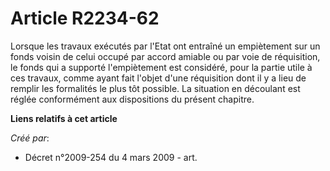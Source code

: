 # Article R2234-62

Lorsque les travaux exécutés par l'Etat ont entraîné un empiètement sur un fonds voisin de celui occupé par accord amiable ou
par voie de réquisition, le fonds qui a supporté l'empiètement est considéré, pour la partie utile à ces travaux, comme ayant
fait l'objet d'une réquisition dont il y a lieu de remplir les formalités le plus tôt possible. La situation en découlant est
réglée conformément aux dispositions du présent chapitre.

**Liens relatifs à cet article**

_Créé par_:

  - Décret n°2009-254 du 4 mars 2009 - art.
